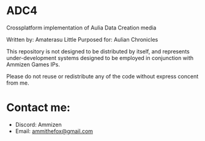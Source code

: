 # ADC4
Crossplatform implementation of Aulia Data Creation media

Written by: Amaterasu Little
Purposed for: Aulian Chronicles

This repository is not designed to be distributed by itself, 
and represents under-development systems designed to be employed in conjunction with Ammizen Games IPs.

Please do not reuse or redistribute any of the code without express concent from me.
# Contact me:
- Discord: Ammizen
- Email: ammithefox@gmail.com
